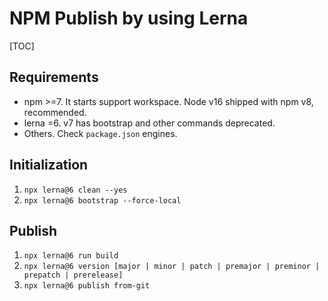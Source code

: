 # NPM Publish by using Lerna

[TOC]

## Requirements

- npm >=7. It starts support workspace. Node v16 shipped with npm v8, recommended.
- lerna =6. v7 has bootstrap and other commands deprecated.
- Others. Check `package.json` engines.

## Initialization

1. `npx lerna@6 clean --yes`
2. `npx lerna@6 bootstrap --force-local`

## Publish

1. `npx lerna@6 run build`
2. `npx lerna@6 version [major | minor | patch | premajor | preminor | prepatch | prerelease]`
3. `npx lerna@6 publish from-git`
